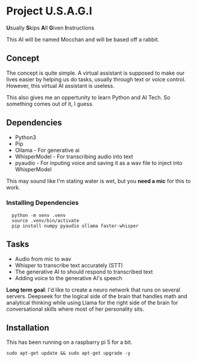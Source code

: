 # Project U.S.A.G.I
**U**sually **S**kips **A**ll **G**iven **I**nstructions

This AI will be named Mocchan and will be based off a rabbit.

## Concept
The concept is quite simple. A virtual assistant is supposed to make our lives easier by helping us do tasks, usually through text or voice control. However, this virtual AI assistant is useless.

This also gives me an oppertunity to learn Python and AI Tech. So something comes out of it, I guess.

## Dependencies
- Python3
- Pip
- Ollama - For generative ai
- WhisperModel - For transcribing audio into text
- pyaudio - For inputing voice and saving it as a wav file to inject into WhisperModel

This may sound like I'm stating water is wet, but you **need a mic** for this to work.

### Installing Dependencies
  ```
    python -m venv .venv
    source .venv/bin/activate
    pip install numpy pyaudio ollama faster-whisper
  ```

## Tasks
- Audio from mic to wav
- Whisper to transcribe text accurately (STT)
- The generative AI to should respond to transcribed text
- Adding voice to the generative AI's speech

**Long term goal**: I'd like to create a neuro network that runs on several servers. Deepseek for the logical side of the brain that handles math and analytical thinking while using Llama for the right side of the brain for conversational skills where most of her personality sits.

## Installation
This has been running on a raspbarry pi 5 for a bit. 

```
sudo apt-get update && sudo apt-get upgrade -y 
```